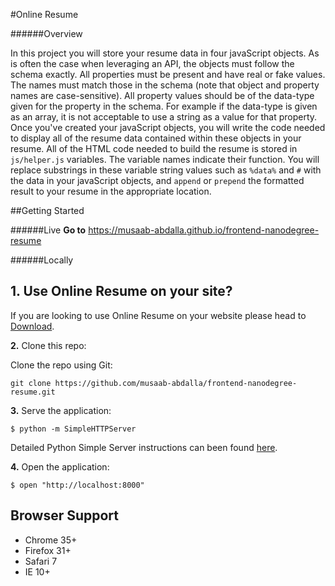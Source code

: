 #Online Resume

######Overview

In this project you will store your resume data in four javaScript objects. As is often the case when leveraging an API, the objects must follow the schema exactly. All properties must be present and have real or fake values. The names must match those in the schema (note that object and property names are case-sensitive). All property values should be of the data-type given for the property in the schema. For example if the data-type is given as an array, it is not acceptable to use a string as a value for that property. Once you've created your javaScript objects, you will write the code needed to display all of the resume data contained within these objects in your resume. All of the HTML code needed to build the resume is stored in `js/helper.js` variables. The variable names indicate their function. You will replace substrings in these variable string values such as `%data%` and `#` with the data in your javaScript objects, and `append` or `prepend` the formatted result to your resume in the appropriate location. <br/>

##Getting Started

######Live
**Go to** https://musaab-abdalla.github.io/frontend-nanodegree-resume

######Locally

**1.** Use Online Resume on your site?
------------
If you are looking to use Online Resume on your website please head to [Download](https://github.com/musaab-abdalla/frontend-nanodegree-resume/archive/master.zip).

**2.** Clone this repo:

Clone the repo using Git:

```
git clone https://github.com/musaab-abdalla/frontend-nanodegree-resume.git
```

**3.** Serve the application:

```
$ python -m SimpleHTTPServer
```

Detailed Python Simple Server instructions can been found [here](https://docs.python.org/2/library/basehttpserver.html).

**4.** Open the application:

```
$ open "http://localhost:8000"
```

Browser Support
------------------
* Chrome 35+
* Firefox 31+
* Safari 7
* IE 10+